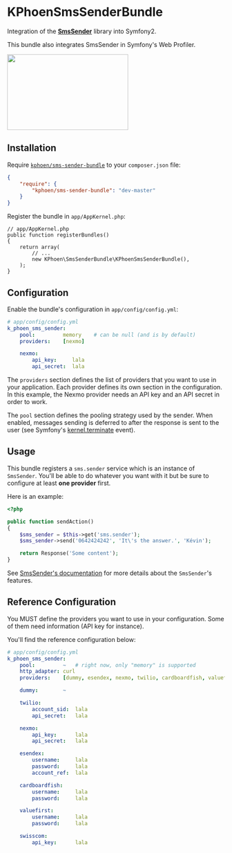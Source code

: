 KPhoenSmsSenderBundle
=====================

Integration of the [**SmsSender**](https://github.com/Carpe-Hora/SmsSender/)
library into Symfony2.

This bundle also integrates SmsSender in Symfony's Web Profiler.

<img src="https://raw.github.com/K-Phoen/KPhoenSmsSenderBundle/master/Resources/doc/web_profiler.png" width="280" height="175" />


Installation
------------

Require [`kphoen/sms-sender-bundle`](https://packagist.org/packages/kphoen/sms-sender-bundle)
to your `composer.json` file:


```json
{
    "require": {
        "kphoen/sms-sender-bundle": "dev-master"
    }
}
```

Register the bundle in `app/AppKernel.php`:

    // app/AppKernel.php
    public function registerBundles()
    {
        return array(
            // ...
            new KPhoen\SmsSenderBundle\KPhoenSmsSenderBundle(),
        );
    }


Configuration
-------------

Enable the bundle's configuration in `app/config/config.yml`:

``` yaml
# app/config/config.yml
k_phoen_sms_sender:
    pool:         memory    # can be null (and is by default)
    providers:    [nexmo]

    nexmo:
        api_key:     lala
        api_secret:  lala
```

The `providers` section defines the list of providers that you want to use in
your application.
Each provider defines its own section in the configuration. In this example, the
Nexmo provider needs an API key and an API secret in order to work.

The `pool` section defines the pooling strategy used by the sender. When
enabled, messages sending is deferred to after the response is sent to the
user (see Symfony's [kernel.terminate](http://symfony.com/doc/current/components/http_kernel/introduction.html#the-kernel-terminate-event) event).


Usage
-----

This bundle registers a `sms.sender` service which is an instance
of `SmsSender`. You'll be able to do whatever you want with it but be sure to
configure at least **one provider** first.

Here is an example:

```php
<?php

public function sendAction()
{
    $sms_sender = $this->get('sms.sender');
    $sms_sender->send('0642424242', 'It\'s the answer.', 'Kévin');

    return Response('Some content');
}
```

See [SmsSender's documentation](https://github.com/Carpe-Hora/SmsSender/) for
more details about the `SmsSender`'s features.


Reference Configuration
-----------------------

You MUST define the providers you want to use in your configuration. Some of
them need information (API key for instance).

You'll find the reference configuration below:

``` yaml
# app/config/config.yml
k_phoen_sms_sender:
    pool:         ~   # right now, only "memory" is supported
    http_adapter: curl
    providers:    [dummy, esendex, nexmo, twilio, cardboardfish, valuefirst, swisscom]

    dummy:        ~

    twilio:
        account_sid:  lala
        api_secret:   lala

    nexmo:
        api_key:      lala
        api_secret:   lala

    esendex:
        username:     lala
        password:     lala
        account_ref:  lala

    cardboardfish:
        username:     lala
        password:     lala

    valuefirst:
        username:     lala
        password:     lala

    swisscom:
        api_key:      lala
```

